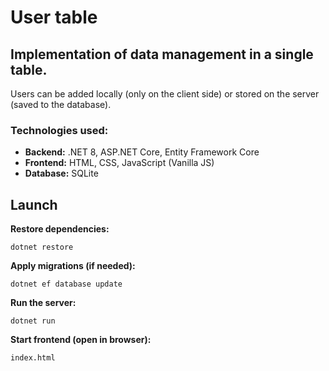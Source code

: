 # User table

## Implementation of data management in a single table.
Users can be added locally (only on the client side) or stored on the server (saved to the database).

### Technologies used:
- **Backend:** .NET 8, ASP.NET Core, Entity Framework Core
- **Frontend:** HTML, CSS, JavaScript (Vanilla JS)
- **Database:** SQLite

## Launch

**Restore dependencies:**
```
dotnet restore
```

**Apply migrations (if needed):**
```
dotnet ef database update
```

**Run the server:**
```
dotnet run
```

**Start frontend (open in browser):**
```
index.html
```
